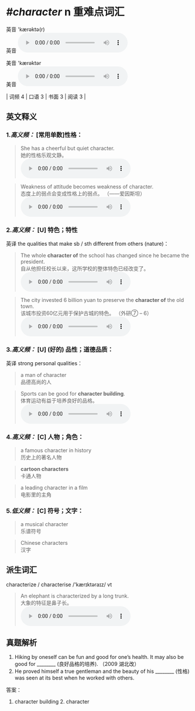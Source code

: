 # ***\#character*** n  重难点词汇
英音 'kærəktə(r)  
英音
<audio src="./media/character-B.aac" controls="controls"></audio>

美音 'kærəktər  
美音
<audio src="./media/character.aac" controls="controls"></audio>



| 词频 4 | 口语 3 | 书面 3 | 阅读 3 |  

英文释义
---
### 1.*高义频：* **[常用单数]性格：**  

 > She has a cheerful but quiet character.   
 > 她的性格乐观文静。    
<audio src="./media/1-character.aac" controls="controls"></audio>

 > Weakness of attitude becomes weakness of character.  
 > 态度上的弱点会变成性格上的弱点。  （——爱因斯坦）  
<audio src="./media/2-character.aac" controls="controls"></audio>

### 2.*高义频：* **[U] 特色；特性**  
英译 the qualities that make sb / sth different from others (nature)：

 > The whole **character of** the school has changed since he became the president.   
 > 自从他担任校长以来，这所学校的整体特色已经改变了。    
<audio src="./media/3-character.aac" controls="controls"></audio>

 > The city invested 6 billion yuan to preserve the **character of** the old town.    
 > 该城市投资60亿元用于保护古城的特色。  （外研⑦ – 6）  
<audio src="./media/4-character.aac" controls="controls"></audio>

### 3.*高义频：* **[U] (好的) 品性；道德品质：**  
英译 strong personal qualities：

 > a man of character   
 > 品德高尚的人    

 > Sports can be good for **character building**.   
 > 体育运动有益于培养良好的品格。    
<audio src="./media/5-character.aac" controls="controls"></audio>

### 4.*高义频：* **[C] 人物；角色：**  

 > a famous character in history  
 > 历史上的著名人物    

 > **cartoon characters**   
 > 卡通人物    

 > a leading character in a film  
 > 电影里的主角    

### 5.*低义频：* **[C] 符号；文字：**  

 > a musical character   
 > 乐谱符号    

 > Chinese characters  
 > 汉字    


派生词汇
---
characterize / characterise  /'kærɪktəraɪz/ vt   
 > An elephant is characterized by a long trunk.   
 > 大象的特征是鼻子长。    
<audio src="./media/6-character.aac" controls="controls"></audio>


真题解析
---
1. Hiking by oneself can be fun and good for one’s
health. It may also be good for ________ (良好品格的培养).  （2009 湖北改）  
2. He proved himself a true gentleman and the beauty of his ________ (性格) was seen at its best when he worked with others.  

答案：
1. character building  2. character  

